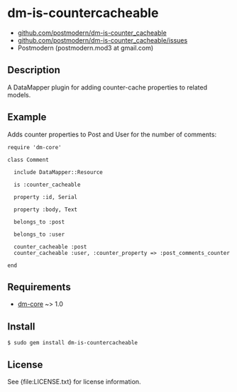 # dm-is-countercacheable

* [github.com/postmodern/dm-is-counter_cacheable](http://github.com/postmodern/dm-is-counter_cacheable)
* [github.com/postmodern/dm-is-counter_cacheable/issues](http://github.com/postmodern/dm-is-counter_cacheable/issues)
* Postmodern (postmodern.mod3 at gmail.com)

## Description

A DataMapper plugin for adding counter-cache properties to related models.

## Example

Adds counter properties to Post and User for the number of comments:

    require 'dm-core'
    
    class Comment
    
      include DataMapper::Resource
    
      is :counter_cacheable
    
      property :id, Serial
    
      property :body, Text
    
      belongs_to :post
    
      belongs_to :user
    
      counter_cacheable :post
      counter_cacheable :user, :counter_property => :post_comments_counter
    
    end

## Requirements

* [dm-core](http://github.com/datamapper/dm-core/) ~> 1.0

## Install

    $ sudo gem install dm-is-countercacheable

## License

See {file:LICENSE.txt} for license information.

